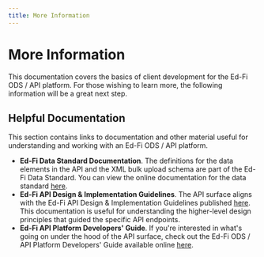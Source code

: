 ```yaml
---
title: More Information
---
```


# More Information

This documentation covers the basics of client development for the Ed-Fi ODS / API platform. For those wishing to learn more, the following information will be a great next step.

## Helpful Documentation

This section contains links to documentation and other material useful for understanding and working with an Ed-Fi ODS / API platform.

* **Ed-Fi Data Standard Documentation**. The definitions for the data elements in the API and the XML bulk upload schema are part of the Ed-Fi Data Standard. You can view the online documentation for the data standard [here](https://edfi.atlassian.net/wiki/spaces/EFDS33).
* **Ed-Fi API Design & Implementation Guidelines**. The API surface aligns with the Ed-Fi API Design & Implementation Guidelines published [here](https://edfi.atlassian.net/wiki/spaces/EFAPIGUIDE/overview). This documentation is useful for understanding the higher-level design principles that guided the specific API endpoints.
* **Ed-Fi API Platform Developers' Guide**. If you're interested in what's going on under the hood of the API surface, check out the Ed-Fi ODS / API Platform Developers' Guide available online [here](https://edfi.atlassian.net/wiki/spaces/ODSAPIS3V54/pages/22774309/Platform+Developers+Guide).

